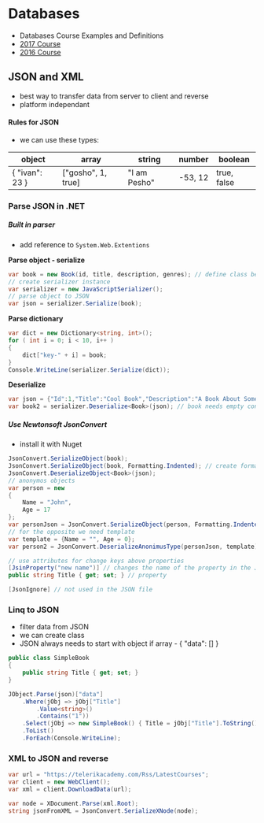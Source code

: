 # Databases
- Databases Course Examples and Definitions
- [2017 Course](http://in.thecamp.me/collection/Databases/6qZhL%2B9I)
- [2016 Course](https://telerikacademy.com/Courses/Courses/Details/388)

## JSON and XML
- best way to transfer data from server to client and reverse
- platform independant
 
#### Rules for JSON
- we can use these types:  

object | array | string | number | boolean
--- | --- | --- | --- | ---
{ "ivan": 23 } | ["gosho", 1, true] | "I am Pesho" | -53, 12 | true, false

### Parse JSON in .NET

##### Built in parser
- add reference to `System.Web.Extentions`

**Parse object - serialize**
```c#
var book = new Book(id, title, description, genres); // define class before
// create serializer instance
var serializer = new JavaScriptSerializer();
// parse object to JSON
var json = serializer.Serialize(book);
```

**Parse dictionary**
```c#
var dict = new Dictionary<string, int>();
for ( int i = 0; i < 10, i++ )
{
    dict["key-" + i] = book;
}
Console.WriteLine(serializer.Serialize(dict));
```

**Deserialize**
```c#
var json = {"Id":1,"Title":"Cool Book","Description":"A Book About Something","Genres":["Fantasy","Horror"]};
var book2 = serializer.Deserialize<Book>(json); // book needs empty constructor
```

##### Use Newtonsoft JsonConvert 
- install it with Nuget

```c#
JsonConvert.SerializeObject(book);
JsonConvert.SerializeObject(book, Formatting.Indented); // create formatted JSON (useful for test, indent increases filesize)
JsonConvert.DeserializeObject<Book>(json);
// anonymos objects
var person = new
{
    Name = "John",
    Age = 17
};
var personJson = JsonConvert.SerializeObject(person, Formatting.Indented);
// for the opposite we need template
var template = {Name = "", Age = 0};
var person2 = JsonConvert.DeserializeAnonimusType(personJson, template);

// use attributes for change keys above properties
[JsinProperty("new name")] // changes the name of the property in the JSON file (both ways)
public string Title { get; set; } // property

[JsonIgnore] // not used in the JSON file
```

### Linq to JSON
- filter data from JSON
- we can create class
- JSON always needs to start with object if array - { "data": [] }

```c#
public class SimpleBook
{
    public string Title { get; set; }
}

JObject.Parse(json)["data"]
    .Where(jObj => jObj["Title"]
        .Value<string>()
        .Contains("1"))
    .Select(jObj => new SimpleBook() { Title = jObj["Title"].ToString(); } )
    .ToList()
    .ForEach(Console.WriteLine);
```

### XML to JSON and reverse

```c#
var url = "https://telerikacademy.com/Rss/LatestCourses";
var client = new WebClient();
var xml = client.DownloadData(url);

var node = XDocument.Parse(xml.Root);
string jsonFromXML = JsonConvert.SerializeXNode(node);
```